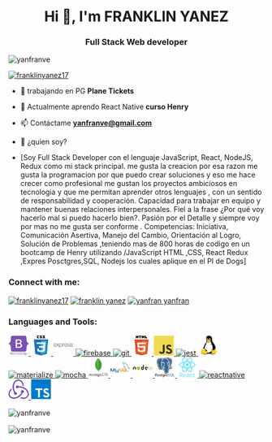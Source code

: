 <h1 align="center">Hi 👋, I'm FRANKLIN YANEZ</h1>
<h3 align="center">Full Stack Web developer</h3>

<p align="left"> <img src="https://komarev.com/ghpvc/?username=yanfranve&label=Profile%20views&color=0e75b6&style=flat" alt="yanfranve" /> </p>

<p align="left"> <a href="https://twitter.com/franklinyanez17" target="blank"><img src="https://img.shields.io/twitter/follow/franklinyanez17?logo=twitter&style=for-the-badge" alt="franklinyanez17" /></a> </p>

- 🔭 trabajando en PG **Plane Tickets**

- 🌱 Actualmente aprendo React Native **curso Henry**

- 📫 Contáctame **yanfranve@gmail.com**

- 📄 ¿quien soy? 
- [Soy Full Stack Developer con el lenguaje JavaScript, React, NodeJS, Redux como mi stack principal. me gusta la creacion por esa razon me gusta la programacion por que puedo crear soluciones y eso me hace crecer como profesional me gustan los proyectos ambiciosos en tecnologia y que me permitan aprender otros lenguajes , con un sentido de responsabilidad y cooperación. Capacidad para trabajar en equipo y mantener buenas relaciones interpersonales. Fiel a la frase ¿Por qué voy  hacerlo mal si puedo hacerlo bien?. Pasión por el Detalle y siempre voy por mas no me gusta ser conforme . Competencias: Iniciativa, Comunicación Asertiva, Manejo del Cambio, Orientación al Logro, Solución de Problemas ,teniendo mas de 800 horas de codigo en un bootcamp de Henry utilizando /JavaScript HTML ,CSS, React Redux ,Expres Posctgres,SQL, Nodejs los cuales aplique en el PI de Dogs]

<h3 align="left">Connect with me:</h3>
<p align="left">
<a href="https://twitter.com/franklinyanez17" target="blank"><img align="center" src="https://raw.githubusercontent.com/rahuldkjain/github-profile-readme-generator/master/src/images/icons/Social/twitter.svg" alt="franklinyanez17" height="30" width="40" /></a>
<a href="https://linkedin.com/in/franklin yanez" target="blank"><img align="center" src="https://raw.githubusercontent.com/rahuldkjain/github-profile-readme-generator/master/src/images/icons/Social/linked-in-alt.svg" alt="franklin yanez" height="30" width="40" /></a>
<a href="https://fb.com/yanfran yanfran" target="blank"><img align="center" src="https://raw.githubusercontent.com/rahuldkjain/github-profile-readme-generator/master/src/images/icons/Social/facebook.svg" alt="yanfran yanfran" height="30" width="40" /></a>
</p>

<h3 align="left">Languages and Tools:</h3>
<p align="left"> <a href="https://getbootstrap.com" target="_blank" rel="noreferrer"> <img src="https://raw.githubusercontent.com/devicons/devicon/master/icons/bootstrap/bootstrap-plain-wordmark.svg" alt="bootstrap" width="40" height="40"/> </a> <a href="https://www.w3schools.com/css/" target="_blank" rel="noreferrer"> <img src="https://raw.githubusercontent.com/devicons/devicon/master/icons/css3/css3-original-wordmark.svg" alt="css3" width="40" height="40"/> </a> <a href="https://expressjs.com" target="_blank" rel="noreferrer"> <img src="https://raw.githubusercontent.com/devicons/devicon/master/icons/express/express-original-wordmark.svg" alt="express" width="40" height="40"/> </a> <a href="https://firebase.google.com/" target="_blank" rel="noreferrer"> <img src="https://www.vectorlogo.zone/logos/firebase/firebase-icon.svg" alt="firebase" width="40" height="40"/> </a> <a href="https://git-scm.com/" target="_blank" rel="noreferrer"> <img src="https://www.vectorlogo.zone/logos/git-scm/git-scm-icon.svg" alt="git" width="40" height="40"/> </a> <a href="https://www.w3.org/html/" target="_blank" rel="noreferrer"> <img src="https://raw.githubusercontent.com/devicons/devicon/master/icons/html5/html5-original-wordmark.svg" alt="html5" width="40" height="40"/> </a> <a href="https://developer.mozilla.org/en-US/docs/Web/JavaScript" target="_blank" rel="noreferrer"> <img src="https://raw.githubusercontent.com/devicons/devicon/master/icons/javascript/javascript-original.svg" alt="javascript" width="40" height="40"/> </a> <a href="https://jestjs.io" target="_blank" rel="noreferrer"> <img src="https://www.vectorlogo.zone/logos/jestjsio/jestjsio-icon.svg" alt="jest" width="40" height="40"/> </a> <a href="https://www.linux.org/" target="_blank" rel="noreferrer"> <img src="https://raw.githubusercontent.com/devicons/devicon/master/icons/linux/linux-original.svg" alt="linux" width="40" height="40"/> </a> <a href="https://materializecss.com/" target="_blank" rel="noreferrer"> <img src="https://raw.githubusercontent.com/prplx/svg-logos/5585531d45d294869c4eaab4d7cf2e9c167710a9/svg/materialize.svg" alt="materialize" width="40" height="40"/> </a> <a href="https://mochajs.org" target="_blank" rel="noreferrer"> <img src="https://www.vectorlogo.zone/logos/mochajs/mochajs-icon.svg" alt="mocha" width="40" height="40"/> </a> <a href="https://www.mongodb.com/" target="_blank" rel="noreferrer"> <img src="https://raw.githubusercontent.com/devicons/devicon/master/icons/mongodb/mongodb-original-wordmark.svg" alt="mongodb" width="40" height="40"/> </a> <a href="https://www.mysql.com/" target="_blank" rel="noreferrer"> <img src="https://raw.githubusercontent.com/devicons/devicon/master/icons/mysql/mysql-original-wordmark.svg" alt="mysql" width="40" height="40"/> </a> <a href="https://nodejs.org" target="_blank" rel="noreferrer"> <img src="https://raw.githubusercontent.com/devicons/devicon/master/icons/nodejs/nodejs-original-wordmark.svg" alt="nodejs" width="40" height="40"/> </a> <a href="https://www.postgresql.org" target="_blank" rel="noreferrer"> <img src="https://raw.githubusercontent.com/devicons/devicon/master/icons/postgresql/postgresql-original-wordmark.svg" alt="postgresql" width="40" height="40"/> </a> <a href="https://reactjs.org/" target="_blank" rel="noreferrer"> <img src="https://raw.githubusercontent.com/devicons/devicon/master/icons/react/react-original-wordmark.svg" alt="react" width="40" height="40"/> </a> <a href="https://reactnative.dev/" target="_blank" rel="noreferrer"> <img src="https://reactnative.dev/img/header_logo.svg" alt="reactnative" width="40" height="40"/> </a> <a href="https://redux.js.org" target="_blank" rel="noreferrer"> <img src="https://raw.githubusercontent.com/devicons/devicon/master/icons/redux/redux-original.svg" alt="redux" width="40" height="40"/> </a> <a href="https://www.typescriptlang.org/" target="_blank" rel="noreferrer"> <img src="https://raw.githubusercontent.com/devicons/devicon/master/icons/typescript/typescript-original.svg" alt="typescript" width="40" height="40"/> </a> </p>

<p><img align="center" src="https://github-readme-stats.vercel.app/api/top-langs?username=yanfranve&show_icons=true&locale=en&layout=compact" alt="yanfranve" /></p>

<p><img align="center" src="https://github-readme-streak-stats.herokuapp.com/?user=yanfranve&" alt="yanfranve" /></p>

